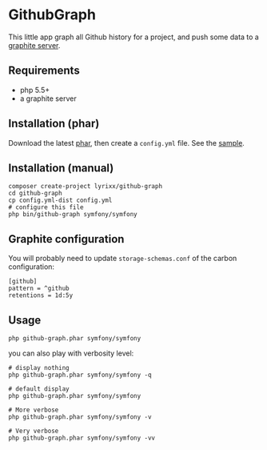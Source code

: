 GithubGraph
===========

This little app graph all Github history for a project, and push some data to a
[graphite server](http://graphite.wikidot.com/).

Requirements
------------

* php 5.5+
* a graphite server

Installation (phar)
-------------------

Download the latest [phar](https://github.com/lyrixx/GithubGraph/releases), then
create a `config.yml` file. See the [sample](https://github.com/lyrixx/GithubGraph/blob/master/config.yml-dist).

Installation (manual)
---------------------

    composer create-project lyrixx/github-graph
    cd github-graph
    cp config.yml-dist config.yml
    # configure this file
    php bin/github-graph symfony/symfony

Graphite configuration
----------------------

You will probably need to update `storage-schemas.conf` of the carbon configuration:

    [github]
    pattern = ^github
    retentions = 1d:5y

Usage
-----

    php github-graph.phar symfony/symfony

you can also play with verbosity level:

    # display nothing
    php github-graph.phar symfony/symfony -q

    # default display
    php github-graph.phar symfony/symfony

    # More verbose
    php github-graph.phar symfony/symfony -v

    # Very verbose
    php github-graph.phar symfony/symfony -vv
